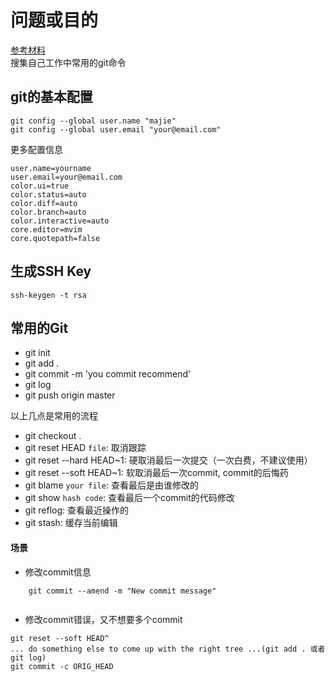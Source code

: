 # 问题或目的
[参考材料](http://git-scm.com/book/zh/)<br>
搜集自己工作中常用的git命令

## git的基本配置
```
git config --global user.name "majie"
git config --global user.email "your@email.com"

```
<p>
更多配置信息
</p>

```
user.name=yourname
user.email=your@email.com
color.ui=true
color.status=auto
color.diff=auto
color.branch=auto
color.interactive=auto
core.editor=mvim
core.quotepath=false

```

## 生成SSH Key
`ssh-keygen -t rsa
`

## 常用的Git

* git init
* git add .
* git commit -m 'you commit recommend'
* git log
* git push origin master
<p>
以上几点是常用的流程
</p>

* git checkout .
* git reset HEAD `file`: 取消跟踪
* git reset --hard HEAD~1: 硬取消最后一次提交（一次白费，不建议使用）
* git reset --soft HEAD~1: 软取消最后一次commit, commit的后悔药
* git blame `your file`: 查看最后是由谁修改的
* git show `hash code`: 查看最后一个commit的代码修改
* git reflog: 查看最近操作的
* git stash: 缓存当前编辑
#### 场景
* 修改commit信息

```
    git commit --amend -m "New commit message"
    
```

* 修改commit错误，又不想要多个commit

```
git reset --soft HEAD^
... do something else to come up with the right tree ...(git add . 或者 git log)
git commit -c ORIG_HEAD

```












